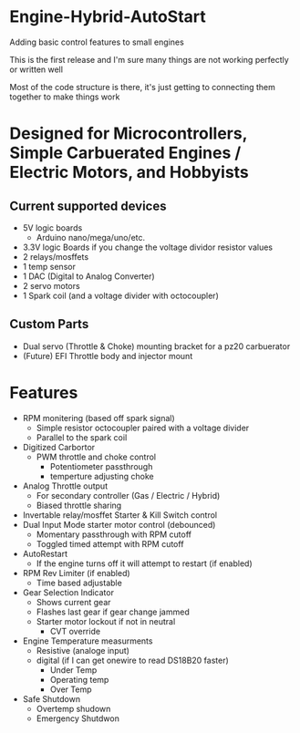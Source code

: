 # Engine-Hybrid-AutoStart
Adding basic control features to small engines

This is the first release and I'm sure many things are not working perfectly or written well

Most of the code structure is there, it's just getting to connecting them together to make things work

# Designed for Microcontrollers, Simple Carbuerated Engines / Electric Motors, and Hobbyists
## Current supported devices
 - 5V logic boards
   - Arduino nano/mega/uno/etc.
 - 3.3V logic Boards if you change the voltage dividor resistor values
 - 2 relays/mosffets
 - 1 temp sensor
 - 1 DAC (Digital to Analog Converter)
 - 2 servo motors
 - 1 Spark coil (and a voltage divider with octocoupler)

## Custom Parts
 - Dual servo (Throttle & Choke) mounting bracket for a pz20 carbuerator
 - (Future) EFI Throttle body and injector mount

# Features
 - RPM monitering (based off spark signal)
   - Simple resistor octocoupler paired with a voltage divider
   - Parallel to the spark coil
 - Digitized Carbortor
   - PWM throttle and choke control
     - Potentiometer passthrough
     - temperture adjusting choke
 - Analog Throttle output
   -  For secondary controller (Gas / Electric / Hybrid)
   -  Biased throttle sharing 
 - Invertable relay/mosffet Starter & Kill Switch control
 - Dual Input Mode starter motor control (debounced)
   - Momentary passthrough with RPM cutoff
   - Toggled timed attempt with RPM cutoff
 - AutoRestart
   - If the engine turns off it will attempt to restart (if enabled)
 - RPM Rev Limiter (if enabled)
   - Time based adjustable
 - Gear Selection Indicator
   - Shows current gear
   - Flashes last gear if gear change jammed
   - Starter motor lockout if not in neutral
     - CVT override
 - Engine Temperature measurments
   - Resistive (analoge input)
   - digital (if I can get onewire to read DS18B20 faster)
     - Under Temp
     - Operating temp
     - Over Temp
 - Safe Shutdown
   - Overtemp shudown
   - Emergency Shutdwon
